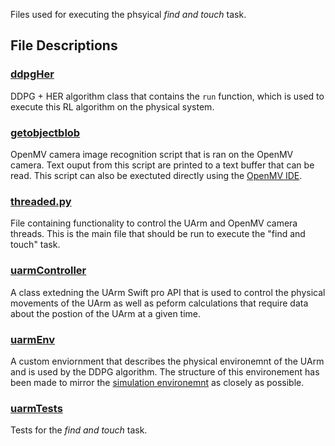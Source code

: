 Files used for executing the phsyical *find and touch* task.

## File Descriptions

### [ddpgHer](https://github.com/jessyec-s/capstone/blob/master/openMV/ddpgHer.py)
DDPG + HER algorithm class that contains the ``run`` function, which is used to execute this RL algorithm on the physical system.

### [getobjectblob](https://github.com/jessyec-s/capstone/blob/master/openMV/getobjectblob.py)
OpenMV camera image recognition script that is ran on the OpenMV camera.  Text ouput from this script
are printed to a text buffer that can be read.  This script can also be exectuted directly using the [OpenMV IDE](https://openmv.io/pages/download).

### [threaded.py](https://github.com/jessyec-s/capstone/blob/master/openMV/threaded.py)
File containing functionality to control the UArm and OpenMV camera threads.  This is the main file that should be run to execute the "find and touch" task.

### [uarmController](https://github.com/jessyec-s/capstone/blob/master/openMV/uarmController.py)
A class extedning the UArm Swift pro API that is used to control the physical movements of the UArm as well as peform calculations that require data about the postion
of the UArm at a given time.

### [uarmEnv](https://github.com/jessyec-s/capstone/blob/master/openMV/uarmEnv.py)
A custom enviornment that describes the physical environemnt of the UArm and is used by the DDPG algorithm.  The structure of this environement has been made
to mirror the [simulation environemnt](https://github.com/kobinau/gym/blob/capstone/gym/envs/robotics/fetch_env.py) as closely as possible.

### [uarmTests](https://github.com/jessyec-s/capstone/blob/master/openMV/uarmTests.py)
Tests for the *find and touch* task.

